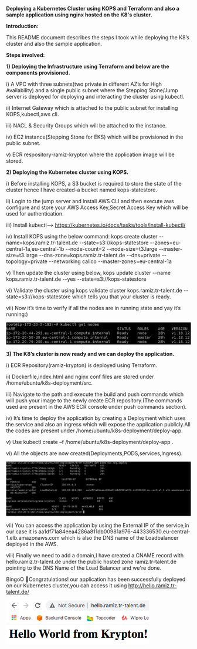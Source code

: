 **Deploying a Kubernetes Cluster using KOPS and Terraform and also a sample application using nginx hosted on the K8's cluster.**

**Introduction:**

This README document describes the steps I took while deploying the K8’s cluster and also the sample application.

**Steps involved:**

**1)	Deploying the Infrastructure using Terraform and below are the components provisioned.**

i) A VPC with three subnets(two private in different AZ’s for High Availability) and a single public subnet where the Stepping Stone/Jump server is deployed for deploying and interacting the cluster using kubectl.

ii) Internet Gateway which is attached to the public subnet for installing KOPS,kubectl,aws cli.

iii) NACL & Security Groups which will be attached to the instance.

iv) EC2 instance(Stepping Stone for EKS) which will be provisioned in the public subnet.

v) ECR respository-ramiz-krypton where the application image will be stored.

**2)	Deploying the Kubernetes cluster using KOPS.**

i)	Before installing KOPS, a S3 bucket is required to store the state of the cluster hence I have created-a bucket named kops-statestore.

ii)	Login to the jump server and install  AWS CLI and then execute aws configure and store your AWS Access Key,Secret Access Key  which will be used for authentication.

iii)	Install kubectl--> https://kubernetes.io/docs/tasks/tools/install-kubectl/

iv)	Install KOPS using the below command:
kops create cluster --name=kops.ramiz.tr-talent.de --state=s3://kops-statestore --zones=eu-central-1a,eu-central-1b --node-count=2 --node-size=t3.large --master-size=t3.large --dns-zone=kops.ramiz.tr-talent.de --dns=private --topology=private --networking calico --master-zones=eu-central-1a 

v)	Then update the cluster using below,
kops update cluster --name kops.ramiz.tr-talent.de --yes --state=s3://kops-statestore

vi)	Validate the cluster using kops validate cluster kops.ramiz.tr-talent.de --state=s3://kops-statestore which tells you that your cluster is ready.

vii)	Now it’s time to verify if all the nodes are in running state and yay it’s running:)

![](images/kubectl.png)

**3)	The K8’s cluster is now ready and we can deploy the application.**

i)	ECR Repository(ramiz-krypton) is deployed using Terraform.

ii)	Dockerfile,index.html and nginx conf  files are stored under /home/ubuntu/k8s-deployment/src.

iii)	Navigate to the path and execute the build and push commands which will push your image to the newly create ECR repository.(The commands used are present in the AWS ECR console under push commands section).

iv)	It’s time to deploy the application by creating a Deployment which uses the service and also an ingress which will expose the application publicly.All the codes are present under /home/ubuntu/k8s-deployment/deploy-app.

v)	Use kubectl create –f  /home/ubuntu/k8s-deployment/deploy-app .

vi)	All the objects are now created(Deployments,PODS,services,Ingress).

![](images/k8-resources.png)

vii)	You can access the application by using the External IP of the service,in our case it is aa1df71a84eea4286a811db00981a976-443336530.eu-central-1.elb.amazonaws.com which is also the DNS name of the Loadbalancer deployed in the AWS.

viii)	Finally we need to add a domain,I have created a CNAME record with hello.ramiz.tr-talent.de under the public hosted zone ramiz.tr-talent.de pointing to the DNS Name of the Load Balancer and we're done.

BingoO 🥳Congratulations! our application has been successfully deployed on our Kubernetes cluster,you can access it using http://hello.ramiz.tr-talent.de/

![](images/application.png)





